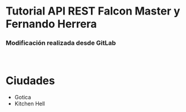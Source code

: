 # Tutorial API REST Falcon Master y Fernando Herrera

### Modificación realizada desde GitLab

<br>

# Ciudades

- Gotica
- Kitchen Hell
